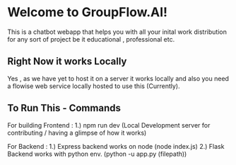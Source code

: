 # Welcome to GroupFlow.AI!

This is a chatbot webapp that helps you with all your inital work distribution for any sort of project be it educational , professional etc.

## Right Now it works Locally

Yes , as we have yet to host it on a server it works locally and also you need a flowise web service locally hosted to use this (Currently).

## To Run This - Commands

For building Frontend :
1.) npm run dev (Local Development server for contributing / having a glimpse of how it works)

For Backend :
1.) Express backend works on node (node index.js)
2.) Flask Backend works with python env. (python -u app.py (filepath))
